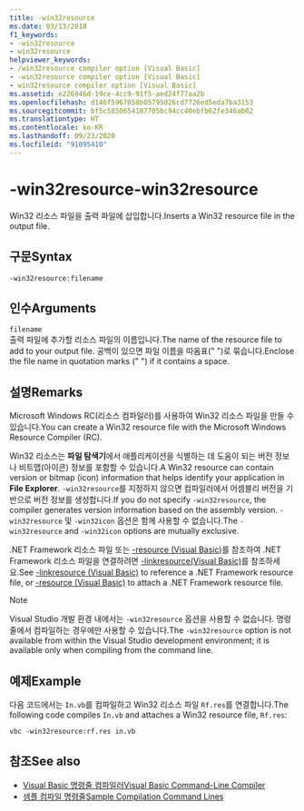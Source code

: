 ```yaml
---
title: -win32resource
ms.date: 03/13/2018
f1_keywords:
- -win32resource
- win32resource
helpviewer_keywords:
- /win32resource compiler option [Visual Basic]
- -win32resource compiler option [Visual Basic]
- win32resource compiler option [Visual Basic]
ms.assetid: e226946d-19ce-4cc9-91f5-aed24f77aa2b
ms.openlocfilehash: d146f5967058b05795026cd7726ed5eda7ba3153
ms.sourcegitcommit: bf5c5850654187705bc94cc40ebfb62fe346ab02
ms.translationtype: HT
ms.contentlocale: ko-KR
ms.lasthandoff: 09/23/2020
ms.locfileid: "91095410"
---
```

# <a name="-win32resource"></a><span data-ttu-id="4e3bd-102">-win32resource</span><span class="sxs-lookup"><span data-stu-id="4e3bd-102">-win32resource</span></span>

<span data-ttu-id="4e3bd-103">Win32 리소스 파일을 출력 파일에 삽입합니다.</span><span class="sxs-lookup"><span data-stu-id="4e3bd-103">Inserts a Win32 resource file in the output file.</span></span>  
  
## <a name="syntax"></a><span data-ttu-id="4e3bd-104">구문</span><span class="sxs-lookup"><span data-stu-id="4e3bd-104">Syntax</span></span>  
  
```console  
-win32resource:filename  
```  
  
## <a name="arguments"></a><span data-ttu-id="4e3bd-105">인수</span><span class="sxs-lookup"><span data-stu-id="4e3bd-105">Arguments</span></span>  

 `filename`  
 <span data-ttu-id="4e3bd-106">출력 파일에 추가할 리소스 파일의 이름입니다.</span><span class="sxs-lookup"><span data-stu-id="4e3bd-106">The name of the resource file to add to your output file.</span></span> <span data-ttu-id="4e3bd-107">공백이 있으면 파일 이름을 따옴표(" ")로 묶습니다.</span><span class="sxs-lookup"><span data-stu-id="4e3bd-107">Enclose the file name in quotation marks (" ") if it contains a space.</span></span>  
  
## <a name="remarks"></a><span data-ttu-id="4e3bd-108">설명</span><span class="sxs-lookup"><span data-stu-id="4e3bd-108">Remarks</span></span>  

 <span data-ttu-id="4e3bd-109">Microsoft Windows RC(리소스 컴파일러)를 사용하여 Win32 리소스 파일을 만들 수 있습니다.</span><span class="sxs-lookup"><span data-stu-id="4e3bd-109">You can create a Win32 resource file with the Microsoft Windows Resource Compiler (RC).</span></span>  
  
 <span data-ttu-id="4e3bd-110">Win32 리소스는 **파일 탐색기**에서 애플리케이션을 식별하는 데 도움이 되는 버전 정보나 비트맵(아이콘) 정보를 포함할 수 있습니다.</span><span class="sxs-lookup"><span data-stu-id="4e3bd-110">A Win32 resource can contain version or bitmap (icon) information that helps identify your application in **File Explorer**.</span></span> <span data-ttu-id="4e3bd-111">`-win32resource`를 지정하지 않으면 컴파일러에서 어셈블리 버전을 기반으로 버전 정보를 생성합니다.</span><span class="sxs-lookup"><span data-stu-id="4e3bd-111">If you do not specify `-win32resource`, the compiler generates version information based on the assembly version.</span></span> <span data-ttu-id="4e3bd-112">`-win32resource` 및 `-win32icon` 옵션은 함께 사용할 수 없습니다.</span><span class="sxs-lookup"><span data-stu-id="4e3bd-112">The `-win32resource` and `-win32icon` options are mutually exclusive.</span></span>  
  
 <span data-ttu-id="4e3bd-113">.NET Framework 리소스 파일 또는 [-resource (Visual Basic)](resource.md)를 참조하여 .NET Framework 리소스 파일을 연결하려면 [-linkresource(Visual Basic)](linkresource.md)를 참조하세요.</span><span class="sxs-lookup"><span data-stu-id="4e3bd-113">See [-linkresource (Visual Basic)](linkresource.md) to reference a .NET Framework resource file, or [-resource (Visual Basic)](resource.md) to attach a .NET Framework resource file.</span></span>  
  
> [!NOTE]
> <span data-ttu-id="4e3bd-114">Visual Studio 개발 환경 내에서는 `-win32resource` 옵션을 사용할 수 없습니다. 명령줄에서 컴파일하는 경우에만 사용할 수 있습니다.</span><span class="sxs-lookup"><span data-stu-id="4e3bd-114">The `-win32resource` option is not available from within the Visual Studio development environment; it is available only when compiling from the command line.</span></span>  
  
## <a name="example"></a><span data-ttu-id="4e3bd-115">예제</span><span class="sxs-lookup"><span data-stu-id="4e3bd-115">Example</span></span>  

 <span data-ttu-id="4e3bd-116">다음 코드에서는 `In.vb`를 컴파일하고 Win32 리소스 파일 `Rf.res`를 연결합니다.</span><span class="sxs-lookup"><span data-stu-id="4e3bd-116">The following code compiles `In.vb` and attaches a Win32 resource file, `Rf.res`:</span></span>  
  
```console  
vbc -win32resource:rf.res in.vb  
```  
  
## <a name="see-also"></a><span data-ttu-id="4e3bd-117">참조</span><span class="sxs-lookup"><span data-stu-id="4e3bd-117">See also</span></span>

- [<span data-ttu-id="4e3bd-118">Visual Basic 명령줄 컴파일러</span><span class="sxs-lookup"><span data-stu-id="4e3bd-118">Visual Basic Command-Line Compiler</span></span>](index.md)
- [<span data-ttu-id="4e3bd-119">샘플 컴파일 명령줄</span><span class="sxs-lookup"><span data-stu-id="4e3bd-119">Sample Compilation Command Lines</span></span>](sample-compilation-command-lines.md)
